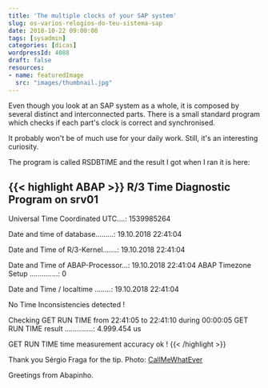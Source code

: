 ```yaml
---
title: 'The multiple clocks of your SAP system'
slug: os-varios-relogios-do-teu-sistema-sap
date: 2018-10-22 09:00:08
tags: [sysadmin]
categories: [dicas]
wordpressId: 4088
draft: false
resources:
- name: featuredImage
  src: "images/thumbnail.jpg"
---
```

Even though you look at an SAP system as a whole, it is composed by several distinct and interconnected parts. There is a small standard program which checks if each part's clock is correct and synchronised.

It probably won't be of much use for your daily work. Still, it's an interesting curiosity.

<!--more-->

The program is called RSDBTIME and the result I got when I ran it is here:


{{< highlight ABAP >}}
R/3 Time Diagnostic Program on srv01
------------------------------------

Universal Time Coordinated UTC....: 1539985264

Date and time of database.........: 19.10.2018 22:41:04

Date and Time of R/3-Kernel.......: 19.10.2018 22:41:04

Date and Time of ABAP-Processor...: 19.10.2018 22:41:04
ABAP Timezone Setup ..............:     0

Date and Time / localtime ........: 19.10.2018 22:41:04

No Time Inconsistencies detected !

Checking GET RUN TIME from 22:41:05 to 22:41:10 during 00:00:05
GET RUN TIME result ..............:  4.999.454  us

GET RUN TIME time measurement accuracy ok !
{{< /highlight >}}

Thank you Sérgio Fraga for the tip.
Photo: [CallMeWhatEver][1]

Greetings from Abapinho.

   [1]: https://visualhunt.com/author2/4ba334
